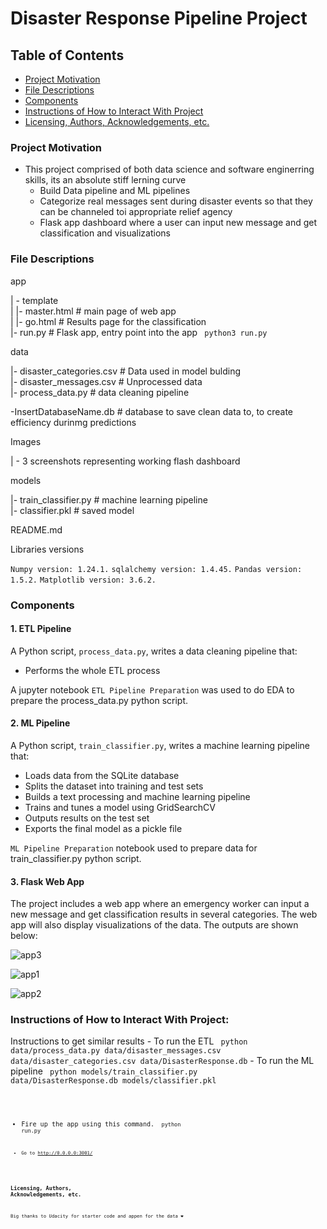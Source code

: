 # Disaster Response Pipeline Project

## Table of Contents
 * [Project Motivation](#project-motivation)
 * [File Descriptions](#file-descriptions)
 * [Components](#components)
 * [Instructions of How to Interact With Project](#instructions-of-how-to-interact-with-project)
 * [Licensing, Authors, Acknowledgements, etc.](#licensing-authors-acknowledgements-etc)
 
### Project Motivation

- This project comprised of both data science and software enginerring skills, its an absolute stiff lerning curve
    - Build Data pipeline and ML pipelines 
    - Categorize real messages sent during disaster events so that they can be channeled toi appropriate relief agency
    - Flask app dashboard where a user can input new message and get classification and visualizations
### File Descriptions
app    

| - template    
| |- master.html # main page of web app    
| |- go.html # Results page for the classification   
|- run.py # Flask app, entry point into the app <code> python3 run.py </code> 


data    

|- disaster_categories.csv # Data used in model bulding   
|- disaster_messages.csv # Unprocessed data   
|- process_data.py # data cleaning pipeline    

-InsertDatabaseName.db # database to save clean data to, to create efficiency durinmg predictions     

Images 

| - 3 screenshots representing working flash dashboard

models   

|- train_classifier.py # machine learning pipeline     
|- classifier.pkl # saved model     


README.md    

Libraries versions

`Numpy version: 1.24.1.`
`sqlalchemy version: 1.4.45.`
`Pandas version: 1.5.2.`
`Matplotlib version: 3.6.2.`

### Components


#### 1. ETL Pipeline
A Python script, `process_data.py`, writes a data cleaning pipeline that:

- Performs the whole ETL process
 
A jupyter notebook `ETL Pipeline Preparation` was used to do EDA to prepare the process_data.py python script. 
 
#### 2. ML Pipeline
A Python script, `train_classifier.py`, writes a machine learning pipeline that:

 - Loads data from the SQLite database
 - Splits the dataset into training and test sets
 - Builds a text processing and machine learning pipeline
 - Trains and tunes a model using GridSearchCV
 - Outputs results on the test set
 - Exports the final model as a pickle file
 
 `ML Pipeline Preparation` notebook used to prepare data for train_classifier.py python script. 

#### 3. Flask Web App
The project includes a web app where an emergency worker can input a new message and get classification results in several categories. The web app will also display visualizations of the data. The outputs are shown below:

![app3](./images/screenshot1.JPG)

![app1](./images/screenshot2.JPG)


![app2](./images/screenshot3.JPG)


### Instructions of How to Interact With Project:
Instructions to get similar results
    - To run the ETL
        <code> python data/process_data.py data/disaster_messages.csv data/disaster_categories.csv data/DisasterResponse.db</code>
    - To run the ML pipeline
        <code> python models/train_classifier.py data/DisasterResponse.db models/classifier.pkl <code>

- Fire up the app using this command.
    <code> python run.py<code>

- Go to http://0.0.0.0:3001/


### Licensing, Authors, Acknowledgements, etc.
Big thanks to Udacity for starter code and appen for the data ❤️
